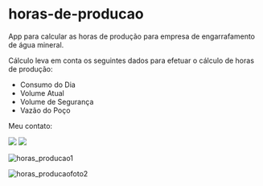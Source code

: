 # horas-de-producao
App para calcular as horas de produção para empresa de engarrafamento de água mineral. 

Cálculo leva em conta os seguintes dados para efetuar o cálculo de horas de produção:
- Consumo do Dia
- Volume Atual
- Volume de Segurança
- Vazão do Poço


Meu contato:
  <div>
    
 <a href= "https://www.linkedin.com/in/celio-teixeira-alonso-596b10207" target="_blank"><img src="https://img.shields.io/badge/-LinkedIn-%230077B5?style=for-the-badge&logo=linkedin&logoColor=white" target="_blank"></a> 
 <a href = "mailto:taonlinedev@gmail.com"><img src="https://img.shields.io/badge/-Gmail-D14836?style=for-the-badge&logo=gmail&logoColor=white" target="_blank"></a>
          
  </div>     


![horas_producao1](https://github.com/celioalonso/horas-de-producao/assets/80286922/ddbd82a7-95b2-4d43-b8b2-1a33c9bf5e2b)



![horas_producaofoto2 ](https://github.com/celioalonso/horas-de-producao/assets/80286922/8f3c8a12-fd26-4ed7-95bf-94f337578b1c)


 

